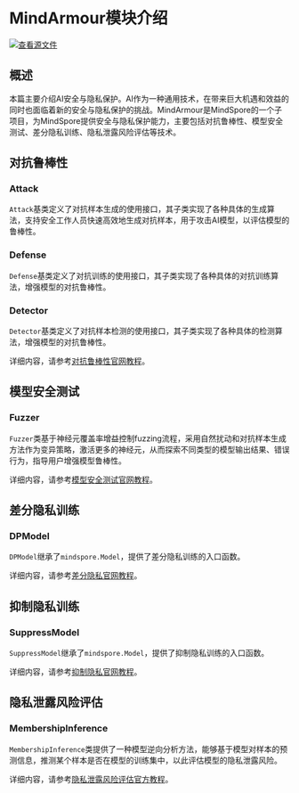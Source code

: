 # MindArmour模块介绍

[![查看源文件](https://gitee.com/mindspore/docs/raw/r1.5/resource/_static/logo_source.png)](https://gitee.com/mindspore/docs/blob/r1.5/docs/mindarmour/docs/source_zh_cn/security_and_privacy.md)

## 概述

本篇主要介绍AI安全与隐私保护。AI作为一种通用技术，在带来巨大机遇和效益的同时也面临着新的安全与隐私保护的挑战。MindArmour是MindSpore的一个子项目，为MindSpore提供安全与隐私保护能力，主要包括对抗鲁棒性、模型安全测试、差分隐私训练、隐私泄露风险评估等技术。

## 对抗鲁棒性

### Attack

`Attack`基类定义了对抗样本生成的使用接口，其子类实现了各种具体的生成算法，支持安全工作人员快速高效地生成对抗样本，用于攻击AI模型，以评估模型的鲁棒性。

### Defense

`Defense`基类定义了对抗训练的使用接口，其子类实现了各种具体的对抗训练算法，增强模型的对抗鲁棒性。

### Detector

`Detector`基类定义了对抗样本检测的使用接口，其子类实现了各种具体的检测算法，增强模型的对抗鲁棒性。

详细内容，请参考[对抗鲁棒性官网教程](https://www.mindspore.cn/mindarmour/docs/zh-CN/r1.5/improve_model_security_nad.html)。

## 模型安全测试

### Fuzzer

`Fuzzer`类基于神经元覆盖率增益控制fuzzing流程，采用自然扰动和对抗样本生成方法作为变异策略，激活更多的神经元，从而探索不同类型的模型输出结果、错误行为，指导用户增强模型鲁棒性。

详细内容，请参考[模型安全测试官网教程](https://www.mindspore.cn/mindarmour/docs/zh-CN/r1.5/test_model_security_fuzzing.html)。

## 差分隐私训练

### DPModel

`DPModel`继承了`mindspore.Model`，提供了差分隐私训练的入口函数。

详细内容，请参考[差分隐私官网教程](https://www.mindspore.cn/mindarmour/docs/zh-CN/r1.5/protect_user_privacy_with_differential_privacy.html)。

## 抑制隐私训练

### SuppressModel

`SuppressModel`继承了`mindspore.Model`，提供了抑制隐私训练的入口函数。

详细内容，请参考[抑制隐私官网教程](https://www.mindspore.cn/mindarmour/docs/zh-CN/r1.5/protect_user_privacy_with_suppress_privacy.html)。

## 隐私泄露风险评估

### MembershipInference

`MembershipInference`类提供了一种模型逆向分析方法，能够基于模型对样本的预测信息，推测某个样本是否在模型的训练集中，以此评估模型的隐私泄露风险。

详细内容，请参考[隐私泄露风险评估官方教程](https://www.mindspore.cn/mindarmour/docs/zh-CN/r1.5/test_model_security_membership_inference.html)。
